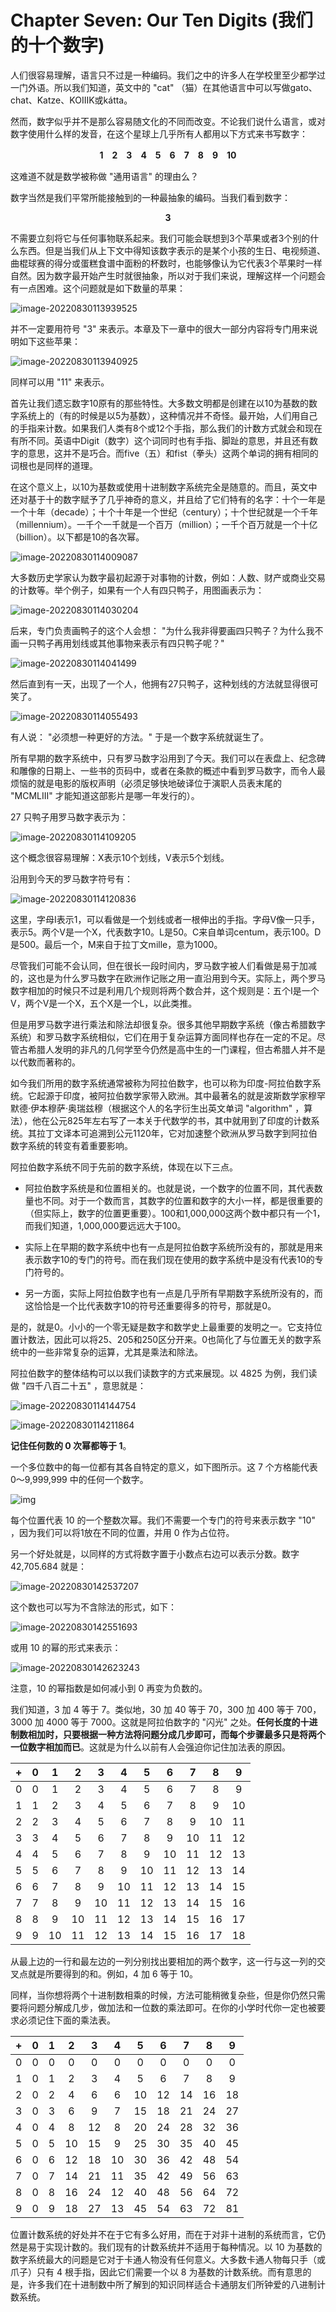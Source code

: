 # Chapter Seven: Our Ten Digits (我们的十个数字)

人们很容易理解，语言只不过是一种编码。我们之中的许多人在学校里至少都学过一门外语。所以我们知道，英文中的 "cat" （猫）在其他语言中可以写做gato、chat、Katze、KOIIIK或<span class="emphasis_italic">kátta</span>。

然而，数字似乎并不是那么容易随文化的不同而改变。不论我们说什么语言，或对数字使用什么样的发音，在这个星球上几乎所有人都用以下方式来书写数字：

<p style="font-weight:bold; text-align:center;">1　2　3　4　5　6　7　8　9　10</p>

这难道不就是数学被称做 "通用语言" 的理由么？

数字当然是我们平常所能接触到的一种最抽象的编码。当我们看到数字：

<p style="font-weight:bold; text-align:center;">3</p>

不需要立刻将它与任何事物联系起来。我们可能会联想到3个苹果或者3个别的什么东西。但是当我们从上下文中得知该数字表示的是某个小孩的生日、电视频道、曲棍球赛的得分或蛋糕食谱中面粉的杯数时，也能够像认为它代表3个苹果时一样自然。因为数字最开始产生时就很抽象，所以对于我们来说，理解这样一个问题会有一点困难。这个问题就是如下数量的苹果：

![image-20220830113939525](Unit07.assets/image-20220830113939525.png)


并不一定要用符号 "3" 来表示。本章及下一章中的很大一部分内容将专门用来说明如下这些苹果：

![image-20220830113940925](Unit07.assets/image-20220830113940925.png)

同样可以用 "11" 来表示。

首先让我们遗忘数字10原有的那些特性。大多数文明都是创建在以10为基数的数字系统上的（有的时候是以5为基数），这种情况并不奇怪。最开始，人们用自己的手指来计数。如果我们人类有8个或12个手指，那么我们的计数方式就会和现在有所不同。英语中Digit（数字）这个词同时也有手指、脚趾的意思，并且还有数字的意思，这并不是巧合。而five（五）和fist（拳头）这两个单词的拥有相同的词根也是同样的道理。

在这个意义上，以10为基数或使用十进制数字系统完全是随意的。而且，英文中还对基于十的数字赋予了几乎神奇的意义，并且给了它们特有的名字：十个一年是一个十年（decade）；十个十年是一个世纪（century）；十个世纪就是一个千年（millennium）。一千个一千就是一个百万（million）；一千个百万就是一个十亿（billion）。以下都是10的各次幂。

![image-20220830114009087](Unit07.assets/image-20220830114009087.png)


大多数历史学家认为数字最初起源于对事物的计数，例如：人数、财产或商业交易的计数等。举个例子，如果有一个人有四只鸭子，用图画表示为：

![image-20220830114030204](Unit07.assets/image-20220830114030204.png)

后来，专门负责画鸭子的这个人会想： "为什么我非得要画四只鸭子？为什么我不画一只鸭子再用划线或其他事物来表示有四只鸭子呢？" 

![image-20220830114041499](Unit07.assets/image-20220830114041499.png)

然后直到有一天，出现了一个人，他拥有27只鸭子，这种划线的方法就显得很可笑了。

![image-20220830114055493](Unit07.assets/image-20220830114055493.png)

有人说： "必须想一种更好的方法。" 于是一个数字系统就诞生了。

所有早期的数字系统中，只有罗马数字沿用到了今天。我们可以在表盘上、纪念碑和雕像的日期上、一些书的页码中，或者在条款的概述中看到罗马数字，而令人最烦恼的就是电影的版权声明（必须足够快地破译位于演职人员表末尾的 "MCMLIII" 才能知道这部影片是哪一年发行的）。

27 只鸭子用罗马数字表示为：

![image-20220830114109205](Unit07.assets/image-20220830114109205.png)

这个概念很容易理解：X表示10个划线，V表示5个划线。

沿用到今天的罗马数字符号有：

![image-20220830114120836](Unit07.assets/image-20220830114120836.png)


这里，字母I表示1，可以看做是一个划线或者一根伸出的手指。字母V像一只手，表示5。两个V是一个X，代表数字10。L是50。C来自单词centum，表示100。D是500。最后一个，M来自于拉丁文mille，意为1000。

尽管我们可能不会认同，但在很长一段时间内，罗马数字被人们看做是易于加减的，这也是为什么罗马数字在欧洲作记账之用一直沿用到今天。实际上，两个罗马数字相加的时候只不过是利用几个规则将两个数合并，这个规则是：五个I是一个V，两个V是一个X，五个X是一个L，以此类推。

但是用罗马数字进行乘法和除法却很复杂。很多其他早期数字系统（像古希腊数字系统）和罗马数字系统相似，它们在用于复杂运算方面同样也存在一定的不足。尽管古希腊人发明的非凡的几何学至今仍然是高中生的一门课程，但古希腊人并不是以代数而著称的。

如今我们所用的数字系统通常被称为阿拉伯数字，也可以称为印度-阿拉伯数字系统。它起源于印度，被阿拉伯数学家带入欧洲。其中最著名的就是波斯数学家穆罕默德·伊本穆萨·奥瑞兹穆（根据这个人的名字衍生出英文单词 "algorithm" ，算法），他在公元825年左右写了一本关于代数学的书，其中就用到了印度的计数系统。其拉丁文译本可追溯到公元1120年，它对加速整个欧洲从罗马数字到阿拉伯数字系统的转变有着重要影响。

阿拉伯数字系统不同于先前的数字系统，体现在以下三点。

- 阿拉伯数字系统是和位置相关的。也就是说，一个数字的位置不同，其代表数量也不同。对于一个数而言，其数字的位置和数字的大小一样，都是很重要的（但实际上，数字的位置更重要）。100和1,000,000这两个数中都只有一个1，而我们知道，1,000,000要远远大于100。

- 实际上在早期的数字系统中也有一点是阿拉伯数字系统所没有的，那就是用来表示数字10的专门的符号。而在我们现在使用的数字系统中是没有代表10的专门符号的。

- 另一方面，实际上阿拉伯数字也有一点是几乎所有早期数字系统所没有的，而这恰恰是一个比代表数字10的符号还重要得多的符号，那就是0。

是的，就是0。小小的一个零无疑是数字和数学史上最重要的发明之一。它支持位置计数法，因此可以将25、205和250区分开来。0也简化了与位置无关的数字系统中的一些非常复杂的运算，尤其是乘法和除法。

阿拉伯数字的整体结构可以以我们读数字的方式来展现。以 4825 为例，我们读做 "四千八百二十五" ，意思就是：

![image-20220830114144754](Unit07.assets/image-20220830114144754.png)

![image-20220830114211864](Unit07.assets/image-20220830114211864.png)

**记住任何数的 0 次幂都等于 1**。

一个多位数中的每一位都有其各自特定的意义，如下图所示。这 7 个方格能代表 0～9,999,999 中的任何一个数字。

<img alt="img" src="./readme.assets/00079.jpeg">

每个位置代表 10 的一个整数次幂。我们不需要一个专门的符号来表示数字 "10" ，因为我们可以将1放在不同的位置，并用 0 作为占位符。


另一个好处就是，以同样的方式将数字置于小数点右边可以表示分数。数字 42,705.684 就是：

![image-20220830142537207](Unit07.assets/image-20220830142537207.png)

这个数也可以写为不含除法的形式，如下：

![image-20220830142551693](Unit07.assets/image-20220830142551693.png)

或用 10 的幂的形式来表示：

![image-20220830142623243](Unit07.assets/image-20220830142623243.png)


注意，10 的幂指数是如何减小到 0 再变为负数的。

我们知道，3 加 4 等于 7。类似地，30 加 40 等于 70，300 加 400 等于 700，3000 加 4000 等于 7000。这就是阿拉伯数字的 "闪光" 之处。**任何长度的十进制数相加时，只要根据一种方法将问题分成几步即可，而每个步骤最多只是将两个一位数字相加而已**。这就是为什么以前有人会强迫你记住加法表的原因。

| +    |   0   |  1    | 2 | 3 | 4 | 5 | 6 | 7 | 8 | 9 |
| :--: | :--: | :--: | :--: | :--: | :--: | :--: | :--: | :--: | :--: | :--: |
| 0 | 0 |   1    | 2 | 3 | 4 | 5 | 6 | 7 | 8 | 9 |
| 1 | 1 | 2 | 3 | 4 | 5 | 6 | 7 | 8 | 9 | 10 |
| 2 | 2 | 3 | 4 | 5 | 6 | 7 | 8 | 9 | 10 | 11 |
| 3 | 3 | 4 | 5 | 6 | 7 | 8 | 9 | 10 | 11 | 12 |
| 4 | 4 | 5 | 6 | 7 | 8 | 9 | 10 | 11 | 12 | 13 |
| 5 | 5 | 6 | 7 | 8 | 9 | 10 | 11 | 12 | 13 | 14 |
| 6 | 6 | 7 | 8 | 9 | 10 | 11 | 12 | 13 | 14 | 15 |
| 7 | 7 | 8 | 9 | 10 | 11 | 12 | 13 |  14  |  15  | 16 |
| 8 | 8 | 9 | 10 | 11 | 12 | 13 | 14 | 15 | 16 | 17 |
| 9 | 9 | 10 | 11 | 12 | 13 | 14 | 15 | 16 | 17 | 18 |

从最上边的一行和最左边的一列分别找出要相加的两个数字，这一行与这一列的交叉点就是所要得到的和。例如，4 加 6 等于 10。

同样，当你想将两个十进制数相乘的时候，方法可能稍微复杂些，但是你仍然只需要将问题分解成几步，做加法和一位数的乘法即可。在你的小学时代你一定也被要求必须记住下面的乘法表。

|  +   |  0   |  1   |  2   |  3   |  4   |  5   |  6   |  7   |  8   |  9   |
| :--: | :--: | :--: | :--: | :--: | :--: | :--: | :--: | :--: | :--: | :--: |
|  0   |  0   |  0   |  0   |  0   |  0   |  0   |  0   |  0   |  0   |  0   |
|  1   |  0   |  1   |  2   |  3   |  4   |  5   |  6   |  7   |  8   |  9   |
|  2   |  0   |  2   |  4   |  6   |  6   |  10  |  12  |  14  |  16  |  18  |
|  3   |  0   |  3   |  6   |  9   |  7   |  15  |  18  |  21  |  24  |  27  |
|  4   |  0   |  4   |  8   |  12  |  8   |  20  |  24  |  28  |  32  |  36  |
|  5   |  0   |  5   |  10  |  15  |  9   |  25  |  30  |  35  |  40  |  45  |
|  6   |  0   |  6   |  12  |  18  |  10  |  30  |  36  |  42  |  48  |  54  |
|  7   |  0   |  7   |  14  |  21  |  11  |  35  |  42  |  49  |  56  |  63  |
|  8   |  0   |  8   |  16  |  24  |  12  |  40  |  48  |  56  |  64  |  72  |
|  9   |  0   |  9   |  18  |  27  |  13  |  45  |  54  |  63  |  72  |  81  |

位置计数系统的好处并不在于它有多么好用，而在于对非十进制的系统而言，它仍然是易于实现计数的。我们现有的计数系统并不适用于每种情况。以 10 为基数的数字系统最大的问题是它对于卡通人物没有任何意义。大多数卡通人物每只手（或爪子）只有 4 根手指，因此它们需要一个以 8 为基数的计数系统。而有意思的是，许多我们在十进制数中所了解到的知识同样适合卡通朋友们所钟爱的八进制计数系统。

